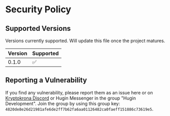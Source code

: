 # Security Policy

## Supported Versions

Versions currently supported. Will update this file once the project matures.

| Version | Supported          |
| ------- | ------------------ |
| 0.1.0   | :white_check_mark: |

## Reporting a Vulnerability

If you find any vulnerability, please report them as an issue here or on [Kryptokrona Discord](https://discord.gg/VTgsTGS9b7) or Hugin Messenger in the group "Hugin Development". Join the group by using this group key: `4820de8e26d21981afe6de2ff7b62fa6aa01126482ca0faeff151886c73619e5`.
